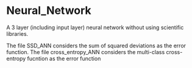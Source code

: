 # Neural_Network
A 3 layer (including input layer) neural network without using scientific libraries.

The file SSD_ANN considers the sum of squared deviations as the error function.
The file cross_entropy_ANN considers the multi-class cross-entropy fucntion as the error function

